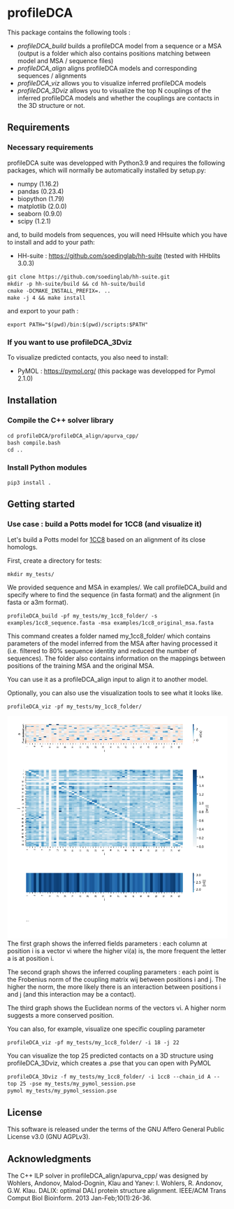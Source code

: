 # profileDCA

This package contains the following tools :

* *profileDCA_build* builds a profileDCA model from a sequence or a MSA (output is a folder which also contains positions matching between model and MSA / sequence files)
* *profileDCA_align* aligns profileDCA models and corresponding sequences / alignments
* *profileDCA_viz* allows you to visualize inferred profileDCA models
* *profileDCA_3Dviz* allows you to visualize the top N couplings of the inferred profileDCA models and whether the couplings are contacts in the 3D structure or not.

## Requirements

### Necessary requirements
profileDCA suite was developped with Python3.9 and requires the following packages, which will normally be automatically installed by setup.py:

* numpy (1.16.2)
* pandas (0.23.4)
* biopython (1.79)
* matplotlib (2.0.0)
* seaborn (0.9.0)
* scipy (1.2.1)

and, to build models from sequences, you will need HHsuite which you have to install and add to your path:

* HH-suite : https://github.com/soedinglab/hh-suite (tested with HHblits 3.0.3)
```
git clone https://github.com/soedinglab/hh-suite.git
mkdir -p hh-suite/build && cd hh-suite/build
cmake -DCMAKE_INSTALL_PREFIX=. ..
make -j 4 && make install
```
and export to your path :
```
export PATH="$(pwd)/bin:$(pwd)/scripts:$PATH"
```

### If you want to use profileDCA_3Dviz
To visualize predicted contacts, you also need to install:

* PyMOL : https://pymol.org/ (this package was developped for Pymol 2.1.0)

## Installation

### Compile the C++ solver library

```
cd profileDCA/profileDCA_align/apurva_cpp/
bash compile.bash
cd ..
```

### Install Python modules

```
pip3 install .
```


## Getting started

### Use case : build a Potts model for 1CC8 (and visualize it)
Let's build a Potts model for [1CC8](https://www.rcsb.org/structure/1cc8) based on an alignment of its close homologs.

First, create a directory for tests:
```
mkdir my_tests/
```

We provided sequence and MSA in examples/. We call profileDCA_build and specify where to find the sequence (in fasta format) and the alignment (in fasta or a3m format).

```
profileDCA_build -pf my_tests/my_1cc8_folder/ -s examples/1cc8_sequence.fasta -msa examples/1cc8_original_msa.fasta
```

This command creates a folder named my_1cc8_folder/ which contains parameters of the model inferred from the MSA after having processed it (i.e. filtered to 80% sequence identity and reduced the number of sequences). The folder also contains information on the mappings between positions of the training MSA and the original MSA.

You can use it as a profileDCA_align input to align it to another model.

Optionally, you can also use the visualization tools to see what it looks like.

```
profileDCA_viz -pf my_tests/my_1cc8_folder/
```

<img src="examples/output_examples/1cc8_potts_model.png" width="800">
The first graph shows the inferred fields parameters : each column at position i is a vector vi where the higher vi(a) is, the more frequent the letter a is at position i.

The second graph shows the inferred coupling parameters : each point is the Frobenius norm of the coupling matrix wij between positions i and j. The higher the norm, the more likely there is an interaction between positions i and j (and this interaction may be a contact).

The third graph shows the Euclidean norms of the vectors vi. A higher norm suggests a more conserved position.


You can also, for example, visualize one specific coupling parameter
```
profileDCA_viz -pf my_tests/my_1cc8_folder/ -i 18 -j 22
```

<!-- <img src="examples/output_examples/1cc8_w_18_22.png" width="500"> TODO -->

You can visualize the top 25 predicted contacts on a 3D structure using profileDCA_3Dviz, which creates a .pse that you can open with PyMOL
```
profileDCA_3Dviz -f my_tests/my_1cc8_folder/ -i 1cc8 --chain_id A --top 25 -pse my_tests/my_pymol_session.pse
pymol my_tests/my_pymol_session.pse
```
<!-- <img src="tests/examples/output_examples/1cc8_pymol.png" width="500"> TODO -->

## License

This software is released under the terms of the GNU Affero General Public License v3.0 (GNU AGPLv3).

## Acknowledgments

The C++ ILP solver in profileDCA_align/apurva_cpp/ was designed by Wohlers, Andonov, Malod-Dognin, Klau and Yanev:
I. Wohlers, R. Andonov, G.W. Klau. DALIX: optimal DALI protein structure alignment. IEEE/ACM Trans Comput Biol Bioinform. 2013 Jan-Feb;10(1):26-36.
